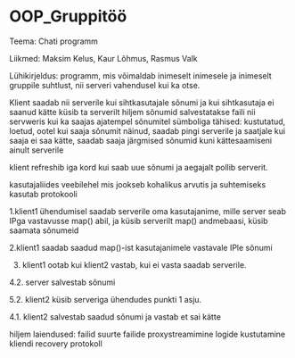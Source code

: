 # OOP_Gruppitöö

Teema: Chati programm

Liikmed: Maksim Kelus, Kaur Lõhmus, Rasmus Valk

Lühikirjeldus:
programm, mis võimaldab inimeselt inimesele ja inimeselt gruppile suhtlust, nii serveri vahendusel kui ka otse.

Klient saadab nii serverile kui sihtkasutajale sõnumi ja kui sihtkasutaja ei saanud kätte küsib ta serverilt hiljem
sõnumid salvestatakse faili nii servweris kui ka saajas
ajatempel sõnumitel
sümboliga tähised: kustutatud, loetud, ootel
kui saaja sõnumit näinud, saadab pingi serverile ja saatjale
kui saaja ei saa kätte, saadab saaja järgmised sõnumid kuni kättesaamiseni ainult serverile

klient refreshib iga kord kui saab uue sõnumi ja aegajalt pollib serverit.

kasutajaliides veebilehel mis jookseb kohalikus arvutis
ja suhtemiseks kasutab protokooli

1.klient1 ühendumisel saadab serverile oma kasutajanime, mille server seab IPga vastavusse map() abil, ja küsib serverilt map() andmebaasi, küsib saamata sõnumeid

2.klient1 saadab saadud map()-ist kasutajanimele vastavale IPle sõnumi

3. klient1 ootab kui klient2 vastab, kui ei vasta saadab serverile.

4.2. server salvestab sõnumi

5.2. klient2 küsib serveriga ühendudes punkti 1 asju.

4.1. klient2 salvestab saadud sõnumi ja vastab et sai kätte

hiljem laiendused:
failid
suurte failide proxystreamimine
logide kustutamine
kliendi recovery protokoll
